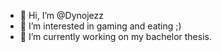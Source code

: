 - 👋 Hi, I’m @Dynojezz
- 👀 I’m interested in gaming and eating ;)
- 🌱 I’m currently working on my bachelor thesis.

<!---
Dynojezz/Dynojezz is a ✨ special ✨ repository because its `README.md` (this file) appears on your GitHub profile.
You can click the Preview link to take a look at your changes.
--->
